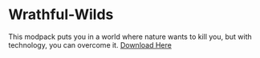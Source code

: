 # Wrathful-Wilds
This modpack puts you in a world where nature wants to kill you, but with technology, you can overcome it.
[Download Here](https://github.com/Doublehelix13/Wrathful-Wilds/releases)
